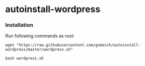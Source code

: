 # autoinstall-wordpress
### Installation

Run following commands as root:

``` wget "https://raw.githubusercontent.com/gubesch/autoinstall-wordpress/master/wordpress.sh" ```

``` bash wordpress.sh ``` 
